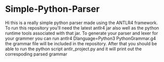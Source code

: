 # Simple-Python-Parser
Hi this is a really simple python parser made using the ANTLR4 framework. To run this repository you'll need the latest antlr4 jar also well as the python runtime tools associated with that jar.
To generate your parser and lexer for your grammer you can run antlr4 Dlanguage=Python3 PythonGrammar.g4 the grammar file will be included in the repository.
After that you should be able to run the python script antlr_project.py and it will print out the correspoding parsed grammar
